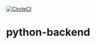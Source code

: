 [![CircleCI](https://circleci.com/gh/kinyarwanda-net/python-backend/tree/develop.svg?style=svg)](https://circleci.com/gh/kinyarwanda-net/python-backend/tree/develop)


# python-backend

